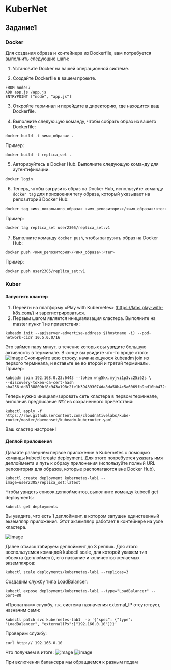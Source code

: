 # KuberNet
## Задание1
### Docker 
Для создания образа и контейнера из Dockerfile, вам потребуется выполнить следующие шаги:

1. Установите Docker на вашей операционной системе.

2. Создайте Dockerfile в вашем проекте.
```
FROM node:7
ADD app.js /app.js
ENTRYPOINT ["node", "app.js"]
```
3. Откройте терминал и перейдите в директорию, где находится ваш Dockerfile.

4. Выполните следующую команду, чтобы собрать образ из вашего Dockerfile:
```
docker build -t <имя_образа> .
```
Пример:
```
docker build -t replica_set .
```

5. Авторизуйтесь в Docker Hub. Выполните следующую команду для аутентификации:
```bash
docker login
```

6. Теперь, чтобы загрузить образ на Docker Hub, используйте команду `docker tag` для присвоения тегу образа, который указывает на репозиторий Docker Hub:
```bash
docker tag <имя_локального_образа> <имя_репозитория>/<имя_образа>:<тег>
```
Пример:
```bash
docker tag replica_set user2305/replica_set:v1
```

7. Выполните команду `docker push`, чтобы загрузить образ на Docker Hub:
```bash
docker push <имя_репозитория>/<имя_образа>:<тег>
```
Пример:
```bash
docker push user2305/replica_set:v1
```

### Kuber
#### Запустить кластер
1. Перейти на платформу «Play with Kubernetes» (https://labs.play-with-k8s.com/) и зарегистрироваться.
2. Первым шагом является инициализация кластера. Выполните на master пункт 1 из приветствия:
```
kubeadm init --apiserver-advertise-address $(hostname -i) --pod-network-cidr 10.5.0.0/16 
```
Это займет пару минут, в течение которых вы увидите большую активность в терминале.
В конце вы увидите что-то вроде этого:
![image](https://github.com/user-2305/KuberNet/assets/95847398/88eba9fa-17ba-4fc7-948c-df7bc62ac7ab)
Скопируйте всю строку, начинающуюся kubeadm join из первого терминала, и вставьте ее во второй и третий терминалы.
Пример:
```
kubeadm join 192.168.0.23:6443 --token wng5kx.myjvi1p3vc25i62s \
--discovery-token-ca-cert-hash sha256:dd8138809bf8c943a198c2fe1b394393074da8da50b4c5a6069fb9bd10bb472f
```
Теперь нужно инициализировать сеть кластера в первом терминале, выполнив предписание №2 из сохраненного приветствия:
```
kubectl apply -f https://raw.githubusercontent.com/cloudnativelabs/kube-router/master/daemonset/kubeadm-kuberouter.yaml
```
Ваш кластер настроен!

#### Деплой приложения
Давайте развернём первое приложение в Kubernetes с помощью команды kubectl create deployment. Для этого потребуется указать имя деплоймента и путь к образу приложения (используйте полный URL репозитория для образов, которые располагаются вне Docker Hub).
```
kubectl create deployment kubernetes-lab1 --image=user2305/replica_set:latest
```
Чтобы увидеть список деплойментов, выполните команду kubectl get deployments:
```
kubectl get deployments
```
Вы увидите, что есть 1 деплоймент, в котором запущен единственный экземпляр приложения. Этот экземпляр работает в контейнере на узле кластера.

![image](https://github.com/user-2305/KuberNet/assets/95847398/f60364ee-7ee7-41b4-a9b6-3cd9783db7ba)

Далее отмасштабируем деплоймент до 3 реплик. Для этого воспользуемся командой kubectl scale, для которой укажем тип объекта (деплоймент), его название и количество желаемых экземпляров:
```
kubectl scale deployments/kubernetes-lab1 --replicas=3
```
Создадим службу типа LoadBalancer:
```
kubectl expose deployment/kubernetes-lab1 --type="LoadBalancer" --port=80
```
«Пропатчим» службу, т.к. система назначения external_IP отсутствует, назначим сами:
```
kubectl patch svc kubernetes-lab1  -p '{"spec": {"type": "LoadBalancer", "externalIPs":["192.166.0.10"]}}'
```
Проверим службу:
```
curl http:// 192.166.0.10
```
Что получаем в итоге:
![image](https://github.com/user-2305/KuberNet/assets/95847398/887be39b-b82f-4164-8c98-bc694df0b652)
![image](https://github.com/user-2305/KuberNet/assets/95847398/a3bf3052-e3e7-4541-92a6-662540561d6d)

При включении балансера мы обращаемся к разным подам
